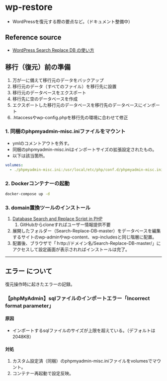 # wp-restore

- WordPressを復元する際の要点など。（ドキュメント整備中）

## Reference source

- [WordPress Search Replace DB の使い方](https://www.webdesignleaves.com/pr/wp/wp_search_replace_db.html/)

## 移行（復元）前の準備

1. 万が一に備えて移行元のデータをバックアップ
2. 移行元のデータ（すべてのファイル）を移行先に設置
3. 移行元のデータベースをエクスポート
4. 移行先に空のデータベースを作成
5. エクスポートした移行元のデータベースを移行先のデータベースにインポート
6. .htaccessやwp-config.phpを移行先の環境に合わせて修正

### 1. 同梱のphpmyadmin-misc.iniファイルをマウント

- ymlのコメントアウトを外す。
- 同梱のphpmyadmin-misc.iniはインポートサイズの拡張設定されたもの。
- 以下は該当箇所。

```yml
volumes:
  - ./phpmyadmin-misc.ini:/usr/local/etc/php/conf.d/phpmyadmin-misc.ini
```

### 2. Dockerコンテナーの起動

```bash
docker-compose up -d
```

### 3. domain置換ツールのインストール

1. [Database Search and Replace Script in PHP](https://github.com/interconnectit/Search-Replace-DB)
   1. GitHubからcloneすればユーザー情報提供不要
2. 展開したフォルダー（Search-Replace-DB-master）をデータベースを編集するサイトのwp-adminやwp-content、wp-includesと同じ階層に配置。
3. 配置後、ブラウザで「ｈttp://ドメイン名/Search-Replace-DB-master/」にアクセスして設定画面が表示されればインストールは完了。

---

## エラー について

復元操作時に起きたエラーの記録。

### 【phpMyAdmin】sqlファイルのインポートエラー「Incorrect format parameter」

#### 原因

- インポートするsqlファイルのサイズが上限を超えている。（デフォルトは2048KB）

#### 対処

1. カスタム設定済（同梱）のphpmyadmin-misc.iniファイルをvolumesでマウント。
2. コンテナー再起動で設定反映。
